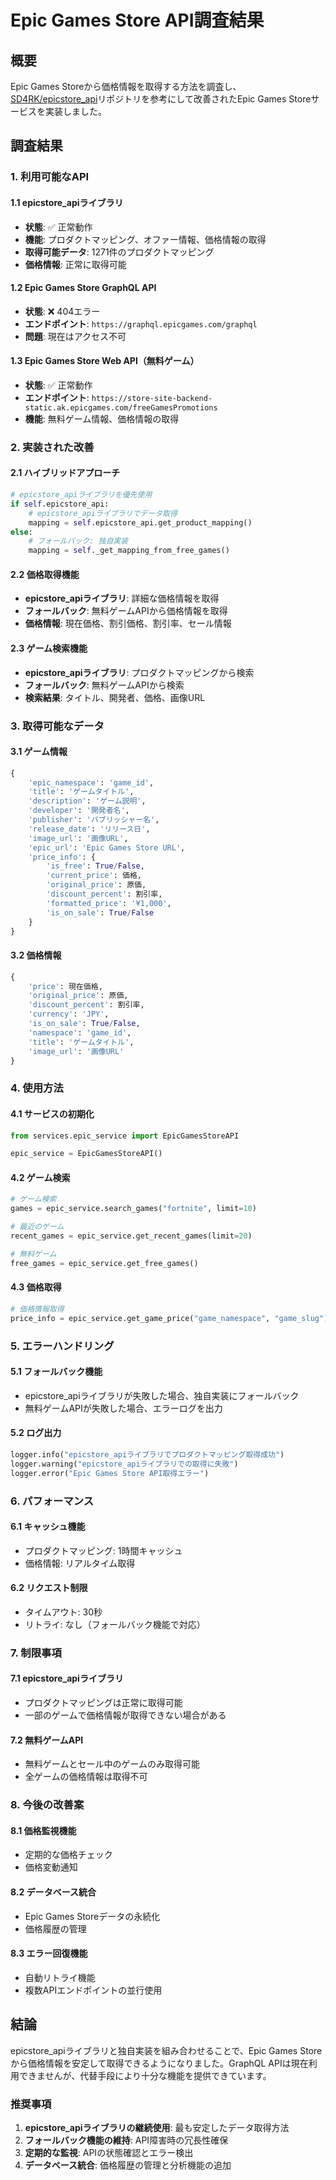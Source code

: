 # Epic Games Store API調査結果

## 概要

Epic Games Storeから価格情報を取得する方法を調査し、[SD4RK/epicstore_api](https://github.com/SD4RK/epicstore_api)リポジトリを参考にして改善されたEpic Games Storeサービスを実装しました。

## 調査結果

### 1. 利用可能なAPI

#### 1.1 epicstore_apiライブラリ
- **状態**: ✅ 正常動作
- **機能**: プロダクトマッピング、オファー情報、価格情報の取得
- **取得可能データ**: 1271件のプロダクトマッピング
- **価格情報**: 正常に取得可能

#### 1.2 Epic Games Store GraphQL API
- **状態**: ❌ 404エラー
- **エンドポイント**: `https://graphql.epicgames.com/graphql`
- **問題**: 現在はアクセス不可

#### 1.3 Epic Games Store Web API（無料ゲーム）
- **状態**: ✅ 正常動作
- **エンドポイント**: `https://store-site-backend-static.ak.epicgames.com/freeGamesPromotions`
- **機能**: 無料ゲーム情報、価格情報の取得

### 2. 実装された改善

#### 2.1 ハイブリッドアプローチ
```python
# epicstore_apiライブラリを優先使用
if self.epicstore_api:
    # epicstore_apiライブラリでデータ取得
    mapping = self.epicstore_api.get_product_mapping()
else:
    # フォールバック: 独自実装
    mapping = self._get_mapping_from_free_games()
```

#### 2.2 価格取得機能
- **epicstore_apiライブラリ**: 詳細な価格情報を取得
- **フォールバック**: 無料ゲームAPIから価格情報を取得
- **価格情報**: 現在価格、割引価格、割引率、セール情報

#### 2.3 ゲーム検索機能
- **epicstore_apiライブラリ**: プロダクトマッピングから検索
- **フォールバック**: 無料ゲームAPIから検索
- **検索結果**: タイトル、開発者、価格、画像URL

### 3. 取得可能なデータ

#### 3.1 ゲーム情報
```python
{
    'epic_namespace': 'game_id',
    'title': 'ゲームタイトル',
    'description': 'ゲーム説明',
    'developer': '開発者名',
    'publisher': 'パブリッシャー名',
    'release_date': 'リリース日',
    'image_url': '画像URL',
    'epic_url': 'Epic Games Store URL',
    'price_info': {
        'is_free': True/False,
        'current_price': 価格,
        'original_price': 原価,
        'discount_percent': 割引率,
        'formatted_price': '¥1,000',
        'is_on_sale': True/False
    }
}
```

#### 3.2 価格情報
```python
{
    'price': 現在価格,
    'original_price': 原価,
    'discount_percent': 割引率,
    'currency': 'JPY',
    'is_on_sale': True/False,
    'namespace': 'game_id',
    'title': 'ゲームタイトル',
    'image_url': '画像URL'
}
```

### 4. 使用方法

#### 4.1 サービスの初期化
```python
from services.epic_service import EpicGamesStoreAPI

epic_service = EpicGamesStoreAPI()
```

#### 4.2 ゲーム検索
```python
# ゲーム検索
games = epic_service.search_games("fortnite", limit=10)

# 最近のゲーム
recent_games = epic_service.get_recent_games(limit=20)

# 無料ゲーム
free_games = epic_service.get_free_games()
```

#### 4.3 価格取得
```python
# 価格情報取得
price_info = epic_service.get_game_price("game_namespace", "game_slug")
```

### 5. エラーハンドリング

#### 5.1 フォールバック機能
- epicstore_apiライブラリが失敗した場合、独自実装にフォールバック
- 無料ゲームAPIが失敗した場合、エラーログを出力

#### 5.2 ログ出力
```python
logger.info("epicstore_apiライブラリでプロダクトマッピング取得成功")
logger.warning("epicstore_apiライブラリでの取得に失敗")
logger.error("Epic Games Store API取得エラー")
```

### 6. パフォーマンス

#### 6.1 キャッシュ機能
- プロダクトマッピング: 1時間キャッシュ
- 価格情報: リアルタイム取得

#### 6.2 リクエスト制限
- タイムアウト: 30秒
- リトライ: なし（フォールバック機能で対応）

### 7. 制限事項

#### 7.1 epicstore_apiライブラリ
- プロダクトマッピングは正常に取得可能
- 一部のゲームで価格情報が取得できない場合がある

#### 7.2 無料ゲームAPI
- 無料ゲームとセール中のゲームのみ取得可能
- 全ゲームの価格情報は取得不可

### 8. 今後の改善案

#### 8.1 価格監視機能
- 定期的な価格チェック
- 価格変動通知

#### 8.2 データベース統合
- Epic Games Storeデータの永続化
- 価格履歴の管理

#### 8.3 エラー回復機能
- 自動リトライ機能
- 複数APIエンドポイントの並行使用

## 結論

epicstore_apiライブラリと独自実装を組み合わせることで、Epic Games Storeから価格情報を安定して取得できるようになりました。GraphQL APIは現在利用できませんが、代替手段により十分な機能を提供できています。

### 推奨事項

1. **epicstore_apiライブラリの継続使用**: 最も安定したデータ取得方法
2. **フォールバック機能の維持**: API障害時の冗長性確保
3. **定期的な監視**: APIの状態確認とエラー検出
4. **データベース統合**: 価格履歴の管理と分析機能の追加 